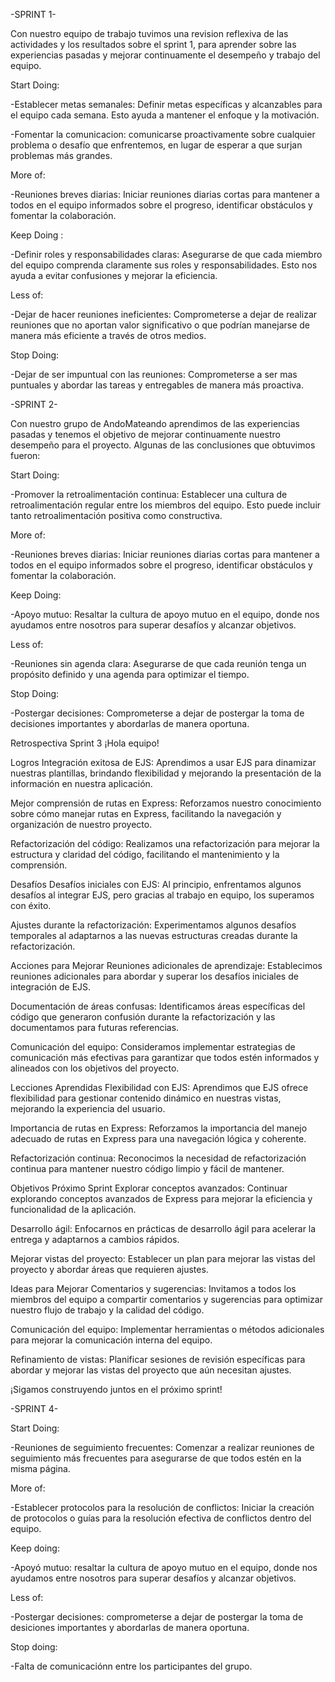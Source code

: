 -SPRINT 1-

Con nuestro equipo de trabajo tuvimos una revision reflexiva de las actividades y los resultados sobre el sprint 1, para aprender sobre las experiencias pasadas y mejorar continuamente el desempeño y trabajo del equipo.

Start Doing:

-Establecer metas semanales: Definir metas específicas y alcanzables para el equipo cada semana. Esto ayuda a mantener el enfoque y la motivación.

-Fomentar la comunicacion: comunicarse proactivamente sobre cualquier problema o desafío que enfrentemos, en lugar de esperar a que surjan problemas más grandes.

More of:

-Reuniones breves diarias: Iniciar reuniones diarias cortas para mantener a todos en el equipo informados sobre el progreso, identificar obstáculos y fomentar la colaboración.

Keep Doing :

-Definir roles y responsabilidades claras: Asegurarse de que cada miembro del equipo comprenda claramente sus roles y responsabilidades. Esto nos ayuda a evitar confusiones y mejorar la eficiencia.

Less of:

-Dejar de hacer reuniones ineficientes: Comprometerse a dejar de realizar reuniones que no aportan valor significativo o que podrían manejarse de manera más eficiente a través de otros medios.

Stop Doing:

-Dejar de ser impuntual con las reuniones: Comprometerse a ser mas puntuales y abordar las tareas y entregables de manera más proactiva.

-SPRINT 2-

Con nuestro grupo de AndoMateando aprendimos de las experiencias pasadas y tenemos el objetivo de mejorar continuamente nuestro desempeño para el proyecto. Algunas de las conclusiones que obtuvimos fueron:

Start Doing:

-Promover la retroalimentación continua: Establecer una cultura de retroalimentación regular entre los miembros del equipo. Esto puede incluir tanto retroalimentación positiva como constructiva.

More of:

-Reuniones breves diarias: Iniciar reuniones diarias cortas para mantener a todos en el equipo informados sobre el progreso, identificar obstáculos y fomentar la colaboración.

Keep Doing:

-Apoyo mutuo: Resaltar la cultura de apoyo mutuo en el equipo, donde nos ayudamos entre nosotros para superar desafíos y alcanzar objetivos.

Less of:

-Reuniones sin agenda clara: Asegurarse de que cada reunión tenga un propósito definido y una agenda para optimizar el tiempo.

Stop Doing:

-Postergar decisiones: Comprometerse a dejar de postergar la toma de decisiones importantes y abordarlas de manera oportuna.

Retrospectiva Sprint 3 ¡Hola equipo!

Logros Integración exitosa de EJS: Aprendimos a usar EJS para dinamizar nuestras plantillas, brindando flexibilidad y mejorando la presentación de la información en nuestra aplicación.

Mejor comprensión de rutas en Express: Reforzamos nuestro conocimiento sobre cómo manejar rutas en Express, facilitando la navegación y organización de nuestro proyecto.

Refactorización del código: Realizamos una refactorización para mejorar la estructura y claridad del código, facilitando el mantenimiento y la comprensión.

Desafíos Desafíos iniciales con EJS: Al principio, enfrentamos algunos desafíos al integrar EJS, pero gracias al trabajo en equipo, los superamos con éxito.

Ajustes durante la refactorización: Experimentamos algunos desafíos temporales al adaptarnos a las nuevas estructuras creadas durante la refactorización.

Acciones para Mejorar Reuniones adicionales de aprendizaje: Establecimos reuniones adicionales para abordar y superar los desafíos iniciales de integración de EJS.

Documentación de áreas confusas: Identificamos áreas específicas del código que generaron confusión durante la refactorización y las documentamos para futuras referencias.

Comunicación del equipo: Consideramos implementar estrategias de comunicación más efectivas para garantizar que todos estén informados y alineados con los objetivos del proyecto.

Lecciones Aprendidas Flexibilidad con EJS: Aprendimos que EJS ofrece flexibilidad para gestionar contenido dinámico en nuestras vistas, mejorando la experiencia del usuario.

Importancia de rutas en Express: Reforzamos la importancia del manejo adecuado de rutas en Express para una navegación lógica y coherente.

Refactorización continua: Reconocimos la necesidad de refactorización continua para mantener nuestro código limpio y fácil de mantener.

Objetivos Próximo Sprint Explorar conceptos avanzados: Continuar explorando conceptos avanzados de Express para mejorar la eficiencia y funcionalidad de la aplicación.

Desarrollo ágil: Enfocarnos en prácticas de desarrollo ágil para acelerar la entrega y adaptarnos a cambios rápidos.

Mejorar vistas del proyecto: Establecer un plan para mejorar las vistas del proyecto y abordar áreas que requieren ajustes.

Ideas para Mejorar Comentarios y sugerencias: Invitamos a todos los miembros del equipo a compartir comentarios y sugerencias para optimizar nuestro flujo de trabajo y la calidad del código.

Comunicación del equipo: Implementar herramientas o métodos adicionales para mejorar la comunicación interna del equipo.

Refinamiento de vistas: Planificar sesiones de revisión específicas para abordar y mejorar las vistas del proyecto que aún necesitan ajustes.

¡Sigamos construyendo juntos en el próximo sprint!

-SPRINT 4-

Start Doing:

-Reuniones de seguimiento frecuentes: Comenzar a realizar reuniones de seguimiento más frecuentes para asegurarse de que todos estén en la misma página.

More of:

-Establecer protocolos para la resolución de conflictos: Iniciar la creación de protocolos o guías para la resolución efectiva de conflictos dentro del equipo.

Keep doing:

-Apoyó mutuo: resaltar la cultura de apoyo mutuo en el equipo, donde nos ayudamos entre nosotros para superar desafíos y alcanzar objetivos.

Less of:

-Postergar decisiones: comprometerse a dejar de postergar la toma de desiciones importantes y abordarlas de manera oportuna.

Stop doing:

-Falta de comunicaciónn entre los participantes del grupo. 
